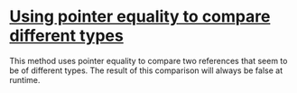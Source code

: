 # [Using pointer equality to compare different types](https://spotbugs.readthedocs.io/en/latest/bugDescriptions.html#EC_UNRELATED_TYPES_USING_POINTER_EQUALITY)

 This method uses pointer equality to compare two references that seem to be of
different types. The result of this comparison will always be false at runtime.